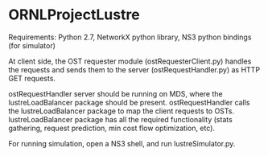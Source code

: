 # ORNLProjectLustre
Requirements: Python 2.7, NetworkX python library, NS3 python bindings (for simulator)

At client side, the OST requester module (ostRequesterClient.py) handles the requests 
and sends them to the server (ostRequestHandler.py) as HTTP GET requests.

ostRequestHandler server should be running on MDS, where the lustreLoadBalancer package should be present.
ostRequestHandler calls the lustreLoadBalancer package to map the client requests to OSTs.
lustreLoadBalancer package has all the required functionality (stats gathering, request prediction, min cost flow optimization, etc).

For running simulation, open a NS3 shell, and run lustreSimulator.py.
